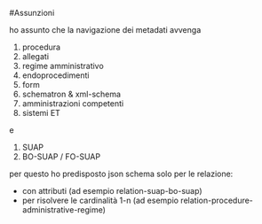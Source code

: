 #Assunzioni

ho assunto che la navigazione dei metadati avvenga
1. procedura
2. allegati
3. regime amministrativo
4. endoprocedimenti
5. form
6. schematron & xml-schema
7. amministrazioni competenti
8. sistemi ET

e 
1. SUAP
2. BO-SUAP / FO-SUAP

per questo ho predisposto json schema solo per le relazione: 

- con attributi (ad esempio relation-suap-bo-suap)
- per risolvere le cardinalità 1-n (ad esempio relation-procedure-administrative-regime)
